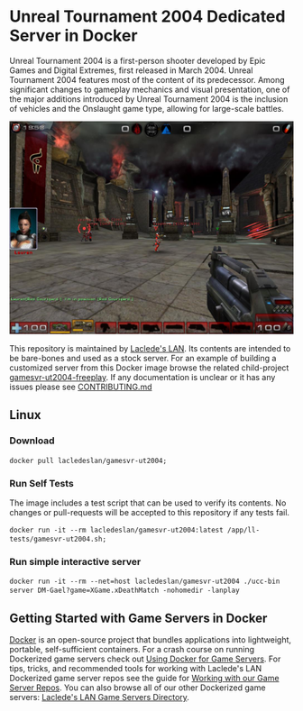 # Unreal Tournament 2004 Dedicated Server in Docker

Unreal Tournament 2004 is a first-person shooter developed by Epic Games and Digital Extremes, first released in March 2004. Unreal Tournament 2004 features most of the content of its predecessor. Among significant changes to gameplay mechanics and visual presentation, one of the major additions introduced by Unreal Tournament 2004 is the inclusion of vehicles and the Onslaught game type, allowing for large-scale battles.

![UT2004 Screenshot](https://raw.githubusercontent.com/LacledesLAN/gamesvr-ut2004/master/.misc/screenshot1.jpg "UT2004 Screenshot")

This repository is maintained by [Laclede's LAN](https://lacledeslan.com). Its contents are intended to be bare-bones and used as a stock server. For an example of building a customized server from this Docker image browse the related child-project [gamesvr-ut2004-freeplay](https://github.com/LacledesLAN/gamesvr-ut2004-freeplay). If any documentation is unclear or it has any issues please see [CONTRIBUTING.md](./CONTRIBUTING.md)

## Linux

### Download

```shell
docker pull lacledeslan/gamesvr-ut2004;
```

### Run Self Tests

The image includes a test script that can be used to verify its contents. No changes or pull-requests will be accepted to this repository if any tests fail.

```shell
docker run -it --rm lacledeslan/gamesvr-ut2004:latest /app/ll-tests/gamesvr-ut2004.sh;
```

### Run simple interactive server

```shell
docker run -it --rm --net=host lacledeslan/gamesvr-ut2004 ./ucc-bin server DM-Gael?game=XGame.xDeathMatch -nohomedir -lanplay
```

## Getting Started with Game Servers in Docker

[Docker](https://docs.docker.com/) is an open-source project that bundles applications into lightweight, portable, self-sufficient containers. For a crash course on running Dockerized game servers check out [Using Docker for Game Servers](https://github.com/LacledesLAN/README.1ST/blob/master/GameServers/DockerAndGameServers.md). For tips, tricks, and recommended tools for working with Laclede's LAN Dockerized game server repos see the guide for [Working with our Game Server Repos](https://github.com/LacledesLAN/README.1ST/blob/master/GameServers/WorkingWithOurRepos.md). You can also browse all of our other Dockerized game servers: [Laclede's LAN Game Servers Directory](https://github.com/LacledesLAN/README.1ST/tree/master/GameServers).
